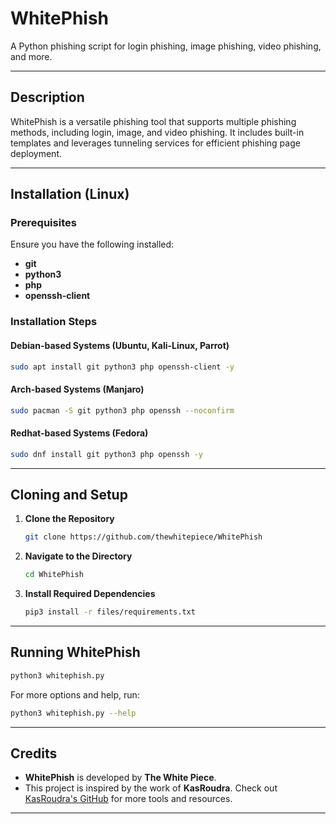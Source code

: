 # WhitePhish

A Python phishing script for login phishing, image phishing, video phishing, and more.

---

## Description

WhitePhish is a versatile phishing tool that supports multiple phishing methods, including login, image, and video phishing. It includes built-in templates and leverages tunneling services for efficient phishing page deployment.

---

## Installation (Linux)

### Prerequisites
Ensure you have the following installed:
- **git**
- **python3**
- **php**
- **openssh-client**

### Installation Steps

#### Debian-based Systems (Ubuntu, Kali-Linux, Parrot)
```bash
sudo apt install git python3 php openssh-client -y
```

#### Arch-based Systems (Manjaro)
```bash
sudo pacman -S git python3 php openssh --noconfirm
```

#### Redhat-based Systems (Fedora)
```bash
sudo dnf install git python3 php openssh -y
```

---

## Cloning and Setup

1. **Clone the Repository**
   ```bash
   git clone https://github.com/thewhitepiece/WhitePhish
   ```

2. **Navigate to the Directory**
   ```bash
   cd WhitePhish
   ```

3. **Install Required Dependencies**
   ```bash
   pip3 install -r files/requirements.txt
   ```

---

## Running WhitePhish

```bash
python3 whitephish.py
```

For more options and help, run:
```bash
python3 whitephish.py --help
```

---

## Credits

- **WhitePhish** is developed by **The White Piece**.
- This project is inspired by the work of **KasRoudra**. Check out [KasRoudra's GitHub](https://github.com/KasRoudra) for more tools and resources.

---
